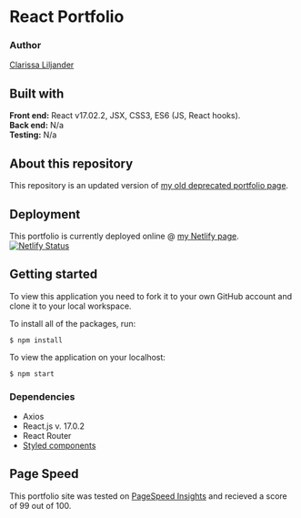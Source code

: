 # React Portfolio
### Author  
[Clarissa Liljander](https://github.com/clalil)
## Built with  
**Front end:** React v17.02.2, JSX, CSS3, ES6 (JS, React hooks).    
**Back end:** N/a  
**Testing:** N/a  

## About this repository  
This repository is an updated version of [my old deprecated portfolio page](http://clarissaliljander.netlify.com/).

## Deployment  
This portfolio is currently deployed online @ [my Netlify page](https://clalil.netlify.app/). [![Netlify Status](https://api.netlify.com/api/v1/badges/fa2d273a-ae15-43b3-9d8c-ef23728d9a64/deploy-status)](https://app.netlify.com/sites/clalil/deploys)

## Getting started  
To view this application you need to fork it to your own GitHub account and clone it to your local workspace.  

To install all of the packages, run:
```
$ npm install
```

To view the application on your localhost:
```
$ npm start
```

### Dependencies
* Axios
* React.js v. 17.0.2
* React Router
* [Styled components](https://styled-components.com/)

## Page Speed  
This portfolio site was tested on [PageSpeed Insights](https://developers.google.com/speed/pagespeed/insights/?url=https%3A%2F%2Fclalil.netlify.app%2F) and recieved a score of 99 out of 100.
